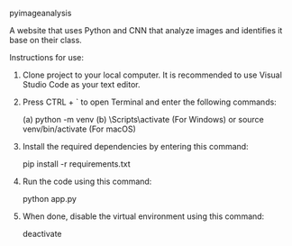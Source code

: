 pyimageanalysis

A website that uses Python and CNN that analyze images and identifies it base on their class.

Instructions for use:

1. Clone project to your local computer. It is recommended to use Visual Studio Code as your text editor.
2. Press CTRL + ` to open Terminal and enter the following commands:
    
    (a) python -m venv <name of your virtual environment>
    (b) <venv name>\Scripts\activate (For Windows) or source venv/bin/activate (For macOS)

3. Install the required dependencies by entering this command:

    pip install -r requirements.txt

4. Run the code using this command:

    python app.py

5. When done, disable the virtual environment using this command:

    deactivate

